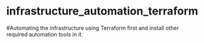 # infrastructure_automation_terraform
#Automating the infrastructure using Terraform first and install other required automation tools in it.
